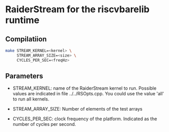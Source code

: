 # RaiderStream for the riscvbarelib runtime

## Compilatiion

```sh
make STREAM_KERNEL=<kernel> \
     STREAM_ARRAY_SIZE=<size> \
     CYCLES_PER_SEC=<freqHz>
```

## Parameters

* STREAM_KERNEL: name of the RaiderStream kernel to run.
  Possible values are indicated in file ../../RSOpts.cpp.
  You could use the value 'all' to run all kernels.

* STREAM_ARRAY_SIZE: Number of elements of the test arrays

* CYCLES_PER_SEC: clock frequency of the platform. Indicated as the number of
  cycles per second.

